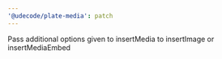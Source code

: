 ```yaml
---
'@udecode/plate-media': patch
---
```


Pass additional options given to insertMedia to insertImage or insertMediaEmbed
